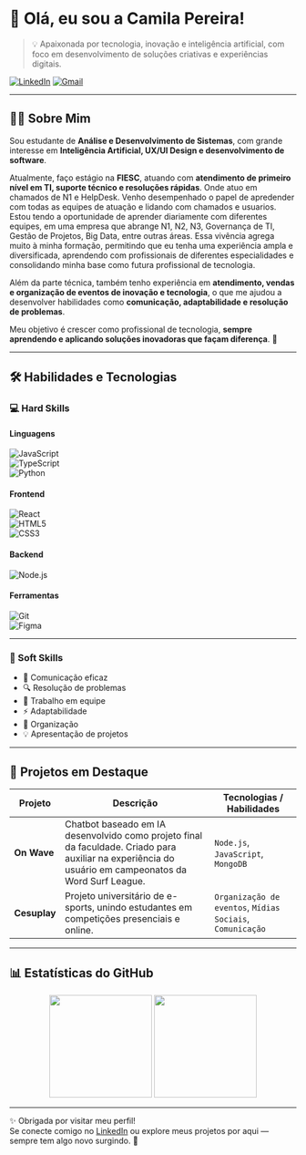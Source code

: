 # 👋 Olá, eu sou a Camila Pereira!

> 💡 Apaixonada por tecnologia, inovação e inteligência artificial, com foco em desenvolvimento de soluções criativas e experiências digitais.

[![LinkedIn](https://img.shields.io/badge/LinkedIn-0077B5?style=for-the-badge&logo=linkedin&logoColor=white)](https://www.linkedin.com/in/camila-pereira-958126311/)
[![Gmail](https://img.shields.io/badge/Gmail-D14836?style=for-the-badge&logo=gmail&logoColor=white)](mailto:camilaapereiraa04@gmail.com)

---

## 👩‍💻 Sobre Mim  

Sou estudante de **Análise e Desenvolvimento de Sistemas**, com grande interesse em **Inteligência Artificial, UX/UI Design e desenvolvimento de software**.  

Atualmente, faço estágio na **FIESC**, atuando com **atendimento de primeiro nível em TI, suporte técnico e resoluções rápidas**. Onde atuo em chamados de N1 e HelpDesk. Venho desempenhado o papel de apredender com todas as equipes de atuação e lidando com chamados e usuarios. 
Estou tendo a oportunidade de aprender diariamente com diferentes equipes, em uma empresa que abrange N1, N2, N3, Governança de TI, Gestão de Projetos, Big Data, entre outras áreas. Essa vivência agrega muito à minha formação, permitindo que eu tenha uma experiência ampla e diversificada, aprendendo com profissionais de diferentes especialidades e consolidando minha base como futura profissional de tecnologia.

Além da parte técnica, também tenho experiência em **atendimento, vendas e organização de eventos de inovação e tecnologia**, o que me ajudou a desenvolver habilidades como **comunicação, adaptabilidade e resolução de problemas**.  

Meu objetivo é crescer como profissional de tecnologia, **sempre aprendendo e aplicando soluções inovadoras que façam diferença**. 🚀  

---

## 🛠️ Habilidades e Tecnologias  

### 💻 Hard Skills  

#### Linguagens  
![JavaScript](https://img.shields.io/badge/JavaScript-F7DF1E?style=for-the-badge&logo=javascript&logoColor=black)  
![TypeScript](https://img.shields.io/badge/TypeScript-007ACC?style=for-the-badge&logo=typescript&logoColor=white)  
![Python](https://img.shields.io/badge/Python-3776AB?style=for-the-badge&logo=python&logoColor=white)  

#### Frontend  
![React](https://img.shields.io/badge/React-20232A?style=for-the-badge&logo=react&logoColor=61DAFB)  
![HTML5](https://img.shields.io/badge/HTML5-E34F26?style=for-the-badge&logo=html5&logoColor=white)  
![CSS3](https://img.shields.io/badge/CSS3-1572B6?style=for-the-badge&logo=css3&logoColor=white)  

#### Backend  
![Node.js](https://img.shields.io/badge/Node.js-43853D?style=for-the-badge&logo=node.js&logoColor=white)  

#### Ferramentas  
![Git](https://img.shields.io/badge/GIT-E44C30?style=for-the-badge&logo=git&logoColor=white)  
![Figma](https://img.shields.io/badge/Figma-F24E1E?style=for-the-badge&logo=figma&logoColor=white)  

---

### 🌟 Soft Skills  

- 🎤 Comunicação eficaz  
- 🔍 Resolução de problemas  
- 🤝 Trabalho em equipe  
- ⚡ Adaptabilidade  
- 📌 Organização  
- 💡 Apresentação de projetos  

---

## 🚀 Projetos em Destaque  

| Projeto | Descrição | Tecnologias / Habilidades |
|---------|-----------|----------------------------|
| **On Wave** | Chatbot baseado em IA desenvolvido como projeto final da faculdade. Criado para auxiliar na experiência do usuário em campeonatos da Word Surf League. | `Node.js`, `JavaScript`, `MongoDB` |
| **Cesuplay** | Projeto universitário de e-sports, unindo estudantes em competições presenciais e online. | `Organização de eventos`, `Mídias Sociais`, `Comunicação` |

---

## 📊 Estatísticas do GitHub  

<p align="center">
  <img height="180em" src="https://github-readme-stats.vercel.app/api?username=CamilaPereira25&show_icons=true&theme=dracula&include_all_commits=true&count_private=true"/>
  <img height="180em" src="https://github-readme-stats.vercel.app/api/top-langs/?username=CamilaPereira25&layout=compact&langs_count=7&theme=dracula"/>
</p>

---

✨ Obrigada por visitar meu perfil!  
Se conecte comigo no [LinkedIn](https://www.linkedin.com/in/camila-pereira-958126311/) ou explore meus projetos por aqui — sempre tem algo novo surgindo. 🚀  
